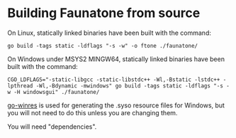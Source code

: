 # Building Faunatone from source

On Linux, statically linked binaries have been built with the command:

```
go build -tags static -ldflags "-s -w" -o ftone ./faunatone/
```

On Windows under MSYS2 MINGW64, statically linked binaries have been built
with the command:

```
CGO_LDFLAGS="-static-libgcc -static-libstdc++ -Wl,-Bstatic -lstdc++ -lpthread -Wl,-Bdynamic -mwindows" go build -tags static -ldflags "-s -w -H windowsgui" ./faunatone/
```

[go-winres](https://github.com/tc-hib/go-winres) is used for generating the
.syso resource files for Windows, but you will not need to do this unless you
are changing them.

You will need "dependencies".
